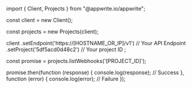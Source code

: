 import { Client, Projects } from "@appwrite.io/appwrite";

const client = new Client();

const projects = new Projects(client);

client
    .setEndpoint('https://[HOSTNAME_OR_IP]/v1') // Your API Endpoint
    .setProject('5df5acd0d48c2') // Your project ID
;

const promise = projects.listWebhooks('[PROJECT_ID]');

promise.then(function (response) {
    console.log(response); // Success
}, function (error) {
    console.log(error); // Failure
});